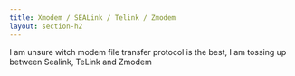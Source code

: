 ```yaml
---
title: Xmodem / SEALink / Telink / Zmodem
layout: section-h2
---
```


I am unsure witch modem file transfer protocol is the best, I am tossing up between Sealink, TeLink and Zmodem
